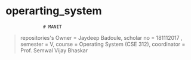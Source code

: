 # operarting_system
                  # MANIT
                 
> repositories's Owner = Jaydeep Badoule,
> scholar no  = 181112017 ,
> semester = V,
> course  =  Operating System (CSE 312),
> coordinator = Prof. Semwal Vijay Bhaskar
